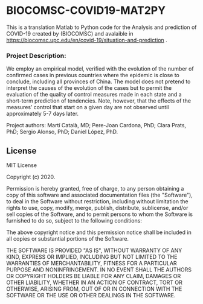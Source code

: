 # BIOCOMSC-COVID19-MAT2PY
This is a translation Matlab to Python code for the Analysis and prediction of COVID-19 created by (BIOCOMSC) and avalaible in https://biocomsc.upc.edu/en/covid-19/situation-and-prediction .

### Project Description:
We employ an empirical model, verified with the evolution of the number of confirmed cases in previous countries where the epidemic is close to conclude, including all provinces of China. The model does not pretend to interpret the causes of the evolution of the cases but to permit the evaluation of the quality of control measures made in each state and a short-term prediction of tendencies. Note, however, that the effects of the measures’ control that start on a given day are not observed until approximately 5-7 days later.

Project authors: Martí Català, MD; Pere-Joan Cardona, PhD; Clara Prats, PhD; Sergio Alonso, PhD; Daniel López, PhD.


License
---- 

MIT License

Copyright (c) 2020.

Permission is hereby granted, free of charge, to any person obtaining a copy
of this software and associated documentation files (the "Software"), to deal
in the Software without restriction, including without limitation the rights
to use, copy, modify, merge, publish, distribute, sublicense, and/or sell
copies of the Software, and to permit persons to whom the Software is
furnished to do so, subject to the following conditions:

The above copyright notice and this permission notice shall be included in all
copies or substantial portions of the Software.

THE SOFTWARE IS PROVIDED "AS IS", WITHOUT WARRANTY OF ANY KIND, EXPRESS OR
IMPLIED, INCLUDING BUT NOT LIMITED TO THE WARRANTIES OF MERCHANTABILITY,
FITNESS FOR A PARTICULAR PURPOSE AND NONINFRINGEMENT. IN NO EVENT SHALL THE
AUTHORS OR COPYRIGHT HOLDERS BE LIABLE FOR ANY CLAIM, DAMAGES OR OTHER
LIABILITY, WHETHER IN AN ACTION OF CONTRACT, TORT OR OTHERWISE, ARISING FROM,
OUT OF OR IN CONNECTION WITH THE SOFTWARE OR THE USE OR OTHER DEALINGS IN THE
SOFTWARE.
